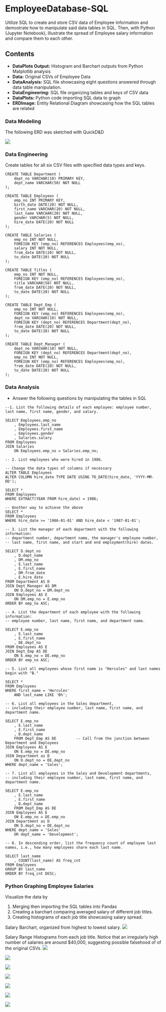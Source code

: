 # EmployeeDatabase-SQL
Utilize SQL to create and store CSV data of Employee Information and demostrate how to manipulate said data tables in SQL.  Then, with Python (Jupyter Notebook), illustrate the spread of Employee salary information and compare them to each other.

## Contents
- **DataPlots Output:** Histogram and Barchart outputs from Python Matplotlib analysis
- **Data:** Original CSVs of Employee Data
- **DataAnalysis:** SQL file showcasing eight questions answered through data table manipulation.
- **DataEngineering:** SQL file organizing tables and keys of CSV data
- **DataPlots:** Python code importing SQL data to graph
- **ERDImage:** Entity Relational Diagram showcasing how the SQL tables are related

### Data Modeling
The following ERD was sketched with QuickD&D 

![](ERDImage.PNG)

### Data Engineering
Create tables for all six CSV files with specified data types and keys.

```
CREATE TABLE Department (
	dept_no VARCHAR(10) PRIMARY KEY,
	dept_name VARCHAR(50) NOT NULL
);

CREATE TABLE Employees (
	emp_no INT PRIMARY KEY,
	birth_date DATE(20) NOT NULL,
	first_name VARCHAR(20) NOT NULL,
	last_name VARCHAR(20) NOT NULL,
	gender VARCHAR(5) NOT NULL,
	hire_date DATE(20) NOT NULL
);

CREATE TABLE Salaries (
	emp_no INT NOT NULL,
	FOREIGN KEY (emp_no) REFERENCES Employees(emp_no),
	salary INT NOT NULL,
	from_date DATE(20) NOT NULL,
	to_date DATE(20) NOT NULL
);

CREATE TABLE Titles (
	emp_no INT NOT NULL,
	FOREIGN KEY (emp_no) REFERENCES Employees(emp_no),
	title VARCHAR(50) NOT NULL,
	from_date DATE(20) NOT NULL,
	to_date DATE(20) NOT NULL
);

CREATE TABLE Dept_Emp (
	emp_no INT NOT NULL,
	FOREIGN KEY (emp_no) REFERENCES Employees(emp_no),
	dept_no VARCHAR(10) NOT NULL,
	FOREIGN KEY (dept_no) REFERENCES Department(dept_no),
	from_date DATE(20) NOT NULL,
	to_date DATE(20) NOT NULL
);

CREATE TABLE Dept_Manager (
	dept_no VARCHAR(10) NOT NULL,
	FOREIGN KEY (dept_no) REFERENCES Department(dept_no),
	emp_no INT NOT NULL,
	FOREIGN KEY (emp_no) REFERENCES Employees(emp_no),
	from_date DATE(20) NOT NULL,
	to_date DATE(20) NOT NULL
);
```

### Data Analysis
- Answer the following questions by manipulating the tables in SQL

```
--1. List the following details of each employee: employee number, last name, first name, gender, and salary. 

SELECT Employees.emp_no
	, Employees.last_name
	, Employees.first_name
	, Employees.gender
	, Salaries.salary 
FROM Employees
JOIN Salaries 
	ON Employees.emp_no = Salaries.emp_no;

-- 2. List employees who were hired in 1986. 

-- Change the data types of columns if necessary
ALTER TABLE Employees
ALTER COLUMN hire_date TYPE DATE USING TO_DATE(hire_date, 'YYYY-MM-DD');

SELECT * 
FROM Employees
WHERE EXTRACT(YEAR FROM hire_date) = 1986;

-- Another way to achieve the above
SELECT * 
FROM Employees
WHERE hire_date >= '1986-01-01' AND hire_date < '1987-01-01';

-- 3. List the manager of each department with the following information: 
-- department number, department name, the manager's employee number, 
-- last name, first name, and start and end employment(hire) dates.

SELECT D.dept_no
	, D.dept_name
	, DM.emp_no
	, E.last_name
	, E.first_name
	, DM.from_date
	, E.hire_date 
FROM Department AS D
JOIN Dept_Manager AS DM
	ON D.dept_no = DM.dept_no
JOIN Employees AS E
	ON DM.emp_no = E.emp_no
ORDER BY emp_no ASC;

-- 4. List the department of each employee with the following information: 
-- employee number, last name, first name, and department name.

SELECT E.emp_no
	, E.last_name
	, E.first_name
	, DE.dept_no
FROM Employees AS E
JOIN Dept_Emp AS DE
	ON E.emp_no = DE.emp_no
ORDER BY emp_no ASC;

-- 5. List all employees whose first name is "Hercules" and last names begin with "B."

SELECT * 
FROM Employees
WHERE first_name = 'Hercules' 
	AND last_name LIKE 'B%';

-- 6. List all employees in the Sales department, 
-- including their employee number, last name, first name, and department name.

SELECT E.emp_no
	, E.last_name
	, E.first_name
	, D.dept_name 
	FROM Dept_Emp AS DE			-- Call from the junction between Department and Employees
JOIN Employees AS E
	ON E.emp_no = DE.emp_no
JOIN Department as D
	ON D.dept_no = DE.dept_no
WHERE dept_name = 'Sales';

-- 7. List all employees in the Sales and Development departments, 
-- including their employee number, last name, first name, and department name.

SELECT E.emp_no
	, E.last_name
	, E.first_name
	, D.dept_name
	FROM Dept_Emp AS DE		
JOIN Employees AS E
	ON E.emp_no = DE.emp_no
JOIN Department as D
	ON D.dept_no = DE.dept_no
WHERE dept_name = 'Sales'
	OR dept_name = 'Development';

-- 8. In descending order, list the frequency count of employee last names, i.e., how many employees share each last name.

SELECT last_name
	, COUNT(last_name) AS freq_cnt
FROM Employees
GROUP BY last_name
ORDER BY freq_cnt DESC;
```

### Python Graphing Employee Salaries
Visualize the data by
1. Merging then importing the SQL tables into Pandas
2. Creating a barchart comparing averaged salary of different job titles.
3. Creating histograms of each job title showcasing salary spread.

Salary Barchart, organized from highest to lowest salary.
![](Salary_Barchart.png)

Salary Range Histograms from each job title.  Notice that an irregularly high number of salaries are around $40,000, suggesting possible falsehood of of the original CSVs.
![](Assistant_Engineer_Histogram.png)

![](DataPlotsOutput/Engineer_Histogram.png)

![](DataPlotsOutput/Manager_Histogram.png)

![](DataPlotsOutput/Senior_Engineer_Histogram.png)

![](DataPlotsOutput/Senior_Staff_Histogram.png)

![](DataPlotsOutput/Staff_Histogram.png)

![](DataPlotsOutput/Technique_Leader_Histogram.png)
